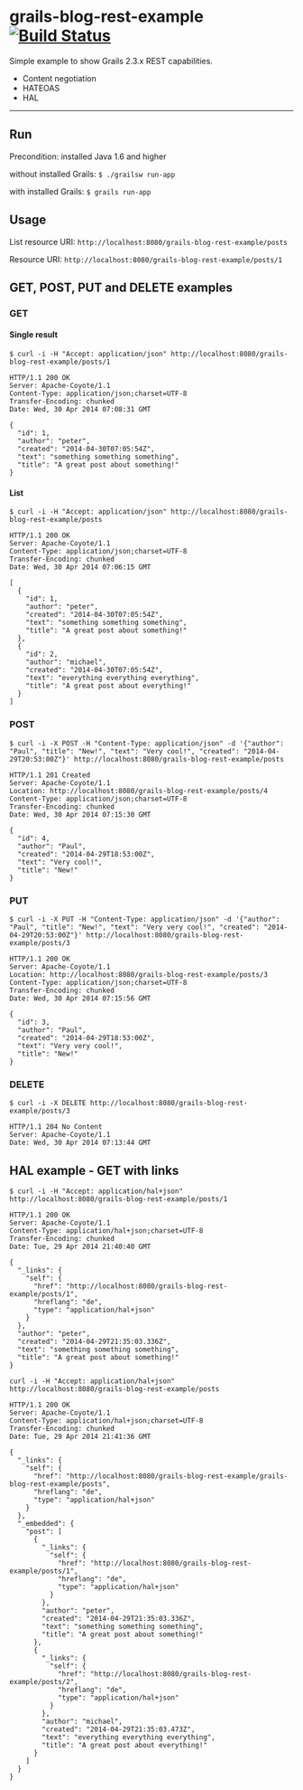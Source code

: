grails-blog-rest-example [![Build Status](https://travis-ci.org/daisaja/grails-blog-rest-example.svg?branch=master)](https://travis-ci.org/daisaja/grails-blog-rest-example)
========================

Simple example to show Grails 2.3.x REST capabilities.

* Content negotiation
* HATEOAS
* HAL

------------------------------------------------------------
## Run ##
Precondition: installed Java 1.6 and higher

without installed Grails: `$ ./grailsw run-app`

with installed Grails: `$ grails run-app`

## Usage ##

List resource URI: `http://localhost:8080/grails-blog-rest-example/posts`

Resource URI: `http://localhost:8080/grails-blog-rest-example/posts/1` 


## GET, POST, PUT and DELETE examples ##

### GET ###

#### Single result ####
```
$ curl -i -H "Accept: application/json" http://localhost:8080/grails-blog-rest-example/posts/1

HTTP/1.1 200 OK
Server: Apache-Coyote/1.1
Content-Type: application/json;charset=UTF-8
Transfer-Encoding: chunked
Date: Wed, 30 Apr 2014 07:08:31 GMT

{
  "id": 1,
  "author": "peter",
  "created": "2014-04-30T07:05:54Z",
  "text": "something something something",
  "title": "A great post about something!"
}
```
#### List ###
```
$ curl -i -H "Accept: application/json" http://localhost:8080/grails-blog-rest-example/posts

HTTP/1.1 200 OK
Server: Apache-Coyote/1.1
Content-Type: application/json;charset=UTF-8
Transfer-Encoding: chunked
Date: Wed, 30 Apr 2014 07:06:15 GMT

[
  {
    "id": 1,
    "author": "peter",
    "created": "2014-04-30T07:05:54Z",
    "text": "something something something",
    "title": "A great post about something!"
  },
  {
    "id": 2,
    "author": "michael",
    "created": "2014-04-30T07:05:54Z",
    "text": "everything everything everything",
    "title": "A great post about everything!"
  }
]
```
### POST ###
```
$ curl -i -X POST -H "Content-Type: application/json" -d '{"author": "Paul", "title": "New!", "text": "Very cool!", "created": "2014-04-29T20:53:00Z"}' http://localhost:8080/grails-blog-rest-example/posts

HTTP/1.1 201 Created
Server: Apache-Coyote/1.1
Location: http://localhost:8080/grails-blog-rest-example/posts/4
Content-Type: application/json;charset=UTF-8
Transfer-Encoding: chunked
Date: Wed, 30 Apr 2014 07:15:30 GMT

{
  "id": 4,
  "author": "Paul",
  "created": "2014-04-29T18:53:00Z",
  "text": "Very cool!",
  "title": "New!"
}

```
### PUT ###
```
$ curl -i -X PUT -H "Content-Type: application/json" -d '{"author": "Paul", "title": "New!", "text": "Very very cool!", "created": "2014-04-29T20:53:00Z"}' http://localhost:8080/grails-blog-rest-example/posts/3

HTTP/1.1 200 OK
Server: Apache-Coyote/1.1
Location: http://localhost:8080/grails-blog-rest-example/posts/3
Content-Type: application/json;charset=UTF-8
Transfer-Encoding: chunked
Date: Wed, 30 Apr 2014 07:15:56 GMT

{
  "id": 3,
  "author": "Paul",
  "created": "2014-04-29T18:53:00Z",
  "text": "Very very cool!",
  "title": "New!"
}

```
### DELETE ###
```
$ curl -i -X DELETE http://localhost:8080/grails-blog-rest-example/posts/3

HTTP/1.1 204 No Content
Server: Apache-Coyote/1.1
Date: Wed, 30 Apr 2014 07:13:44 GMT

```
## HAL example - GET with links ##

```
$ curl -i -H "Accept: application/hal+json" http://localhost:8080/grails-blog-rest-example/posts/1

HTTP/1.1 200 OK
Server: Apache-Coyote/1.1
Content-Type: application/hal+json;charset=UTF-8
Transfer-Encoding: chunked
Date: Tue, 29 Apr 2014 21:40:40 GMT

{
  "_links": {
    "self": {
      "href": "http://localhost:8080/grails-blog-rest-example/posts/1",
      "hreflang": "de",
      "type": "application/hal+json"
    }
  },
  "author": "peter",
  "created": "2014-04-29T21:35:03.336Z",
  "text": "something something something",
  "title": "A great post about something!"
}
```
```
curl -i -H "Accept: application/hal+json" http://localhost:8080/grails-blog-rest-example/posts

HTTP/1.1 200 OK
Server: Apache-Coyote/1.1
Content-Type: application/hal+json;charset=UTF-8
Transfer-Encoding: chunked
Date: Tue, 29 Apr 2014 21:41:36 GMT

{
  "_links": {
    "self": {
      "href": "http://localhost:8080/grails-blog-rest-example/grails-blog-rest-example/posts",
      "hreflang": "de",
      "type": "application/hal+json"
    }
  },
  "_embedded": {
    "post": [
      {
        "_links": {
          "self": {
            "href": "http://localhost:8080/grails-blog-rest-example/posts/1",
            "hreflang": "de",
            "type": "application/hal+json"
          }
        },
        "author": "peter",
        "created": "2014-04-29T21:35:03.336Z",
        "text": "something something something",
        "title": "A great post about something!"
      },
      {
        "_links": {
          "self": {
            "href": "http://localhost:8080/grails-blog-rest-example/posts/2",
            "hreflang": "de",
            "type": "application/hal+json"
          }
        },
        "author": "michael",
        "created": "2014-04-29T21:35:03.473Z",
        "text": "everything everything everything",
        "title": "A great post about everything!"
      }
    ]
  }
}
```


